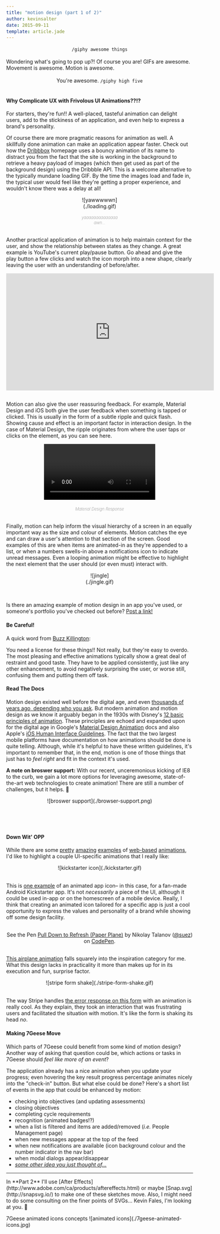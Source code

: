 ```yaml
---
title: "motion design (part 1 of 2)"
author: kevinsalter
date: 2015-09-11
template: article.jade
---
```


<span style="text-align: center; display:block;">`/giphy awesome things`</span>
<br>
Wondering what's going to pop up?!  Of course you are!  GIFs are awesome.  Movement is awesome. Motion is awesome.
<br><br>
<span style="text-align: center; display:block;">You're awesome.  `/giphy high five`</span>
<br>
<span class="more"></span>

#### Why Complicate UX with Frivolous UI Animations??!?

For starters, they're fun!!  A well-placed, tasteful animation can delight users, add to the stickiness of an application, and even help to express a brand's personality.

Of course there are more pragmatic reasons for animation as well.  A skillfully done animation can make an application appear faster.  Check out how the [Dribbbox](http://dribbbox.com/) homepage uses a bouncy animation of its name to distract you from the fact that the site is working in the background to retrieve a heavy payload of images (which then get used as part of the background design) using the Dribbble API.  This is a welcome alternative to the typically mundane loading GIF.  By the time the images load and fade in, the typical user would feel like they're getting a proper experience, and wouldn't know there was a delay at all!

<div style="margin:0 auto;text-align:center;width:100px;">![yawwwwwn](./loading.gif)<em style="font-size:11px;font-weight:200;color:#777;margin:15px 0 30px 0;display:block;">yaaaaaaaaaaaaaaawn...</em></div>

Another practical application of animation is to help maintain context for the user, and show the relationship between states as they change.  A great example is YouTube's current play/pause button.  Go ahead and give the play button a few clicks and watch the icon morph into a new shape, clearly leaving the user with an understanding of before/after.

<div style="margin:0 auto 25px;text-align:center;"><iframe width="560" height="315" src="https://www.youtube.com/embed/TWXZy2dOuBc?rel=0&amp;showinfo=0" frameborder="0" allowfullscreen></iframe></div>

Motion can also give the user reassuring feedback.  For example, Material Design and iOS both give the user feedback when something is tapped or clicked.  This is usually in the form of a subtle ripple and quick flash.  Showing cause and effect is an important factor in interaction design.  In the case of Material Design, the ripple originates from where the user taps or clicks on the element, as you can see here.

<div style="margin:0 auto 25px;text-align:center;width:300px;">
    <video autoplay loop tabindex="0" style="width:300px;">
        <source src="//material-design.storage.googleapis.com/publish/material_v_4/material_ext_publish/0B3T7oTWa3HiFOFFrMHpqN3NMQkU/animation_responsiveinteraction_userinput_materialresponse.webm" type="video/webm">
        <source src="//material-design.storage.googleapis.com/publish/material_v_4/material_ext_publish/0B3T7oTWa3HiFcDFYVWp0QUVGSEE/animation_responsiveinteraction_userinput_materialresponse.mp4" type="video/mp4">
        </video>
    <em style="font-size:11px;font-weight:200;color:#777;margin:15px 0 30px 0;display:block;">Material Design Response</em>
</div>

Finally, motion can help inform the visual hierarchy of a screen in an equally important way as the size and colour of elements.  Motion catches the eye and can draw a user's attention to that section of the screen.  Good examples of this are when items are animated-in as they're appended to a list, or when a numbers swells-in above a notifications icon to indicate unread messages.  Even a looping animation might be effective to highlight the next element that the user should (or even must) interact with.

<div style="margin:0 auto 45px;text-align:center;width:100px;">![jingle](./jingle.gif)</div>

Is there an amazing example of motion design in an app you've used, or someone's portfolio you've checked out before?  [Post a link!](#disqus_thread)


#### Be Careful!

A quick word from [Buzz Killington](https://youtu.be/HgY-xvyIlzY):

You need a license for these things!!  Not really, but they're easy to overdo.  The most pleasing and effective animations typically show a great deal of restraint and good taste.  They have to be applied consistently, just like any other enhancement, to avoid negatively surprising the user, or worse still, confusing them and putting them off task.


#### Read The Docs

Motion design existed well before the digital age, and even [thousands of years ago, depending who you ask](http://news.discovery.com/history/archaeology/prehistoric-movies-120608.htm).  But modern animation and motion design as we know it arguably began in the 1930s with Disney's [12 basic principles of animation](https://vimeo.com/93206523).  These principles are echoed and expanded upon for the digital age in Google's [Material Design Animation](https://www.google.com/design/spec/animation/responsive-interaction.html#responsive-interaction-user-input) docs and also Apple's [iOS Human Interface Guidelines](https://developer.apple.com/library/ios/documentation/UserExperience/Conceptual/MobileHIG/Animation.html#//apple_ref/doc/uid/TP40006556-CH57-SW1).  The fact that the two largest mobile platforms have documentation on how animations should be done is quite telling.  Although, while it's helpful to have these written guidelines, it's important to remember that, in the end, motion is one of those things that just has to _feel right_ and fit in the context it's used.

**A note on broswer support:** With our recent, unceremonious kicking of IE8 to the curb, we gain a lot more options for leveraging awesome, state-of-the-art web technologies to create animation!  There are still a number of challenges, but it helps.  🎉

<div style="margin:0 auto 80px;text-align:center;width: 450px;">![broswer support](./browser-support.png)</div>

#### Down Wit' OPP

While there are some [pretty](http://species-in-pieces.com/) [amazing](http://www.apple.com/ca/mac-pro/) [examples](http://codepen.io/juliangarnier/pen/idhuG) of [web-based](https://stripe.com/dashboard/iphone) [animations](https://developer.github.com/program/), I'd like to highlight a couple UI-specific animations that I really like:

<div style="margin:0 auto;text-align:center;width:500px;">![kickstarter icon](./kickstarter.gif)</div><br>

This is [one example](https://dribbble.com/shots/2075475-KickMaterial-Kickstarter-Material-app-icon) of an animated app icon– in this case, for a fan-made Android Kickstarter app.  It's not _necessarily_ a piece of the UI, although it could be used in-app or on the homescreen of a mobile device.  Really, I think that creating an animated icon tailored for a specific app is just a cool opportunity to express the values and personality of a brand while showing off some design facility.

<div style="margin:30px auto;text-align:center;">
    <p data-height="500" data-theme-id="0" data-slug-hash="oXLroX" data-default-tab="result" data-user="suez" class='codepen'>See the Pen <a href='http://codepen.io/suez/pen/oXLroX/'>Pull Down to Refresh (Paper Plane)</a> by Nikolay Talanov (<a href='http://codepen.io/suez'>@suez</a>) on <a href='http://codepen.io'>CodePen</a>.</p>
    <script async src="//assets.codepen.io/assets/embed/ei.js"></script>
</script>
</div>

[This airplane animation](https://www.materialup.com/blog/create-material-design-animation) falls squarely into the inspiration category for me.  What this design lacks in practicality it more than makes up for in its execution and fun, surprise factor.

<div style="margin:0 auto;text-align:center;width:500px;">![stripe form shake](./stripe-form-shake.gif)</div><br>

The way Stripe handles [the error response on this form](https://medium.com/bridge-collection/improve-the-payment-experience-with-animations-3d1b0a9b810e) with an animation is really cool.  As they explain, they took an interaction that was frustrating users and facilitated the situation with motion.  It's like the form is shaking its head _no_.


#### Making 7Geese Move

Which parts of 7Geese could benefit from some kind of motion design? Another way of asking that question could be, which actions or tasks in 7Geese should _feel like more of an event_?

The application already has a nice animation when you update your progress; even hovering the key result progress percentage animates nicely into the "check-in" button.  But what else could be done?  Here's a short list of events in the app that could be enhanced by motion:

- checking into objectives (and updating assessments)
- closing objectives
- completing cycle requirements
- recognition (animated badges!?)
- when a list is filtered and items are added/removed (_i.e._ People Management page)
- when new messages appear at the top of the feed
- when new notifications are available (icon background colour and the number indicator in the nav bar)
- when modal dialogs appear/disappear
- _[some other idea you just thought of...](#disqus_thread)_

<hr>
In **Part 2** I'll use [After Effects](http://www.adobe.com/ca/products/aftereffects.html) or maybe [Snap.svg](http://snapsvg.io/) to make one of these sketches move.  Also, I might need to do some consulting on the finer points of SVGs... Kevin Fales, I'm looking at you. 👀
<br>
<p class="article-end"></p>

<span class="annotation">
    7Geese animated icons concepts
</span>
![animated icons](./7geese-animated-icons.jpg)
